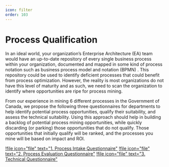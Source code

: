 ```yaml
---
icon: filter
order: 103
---
```

# Process Qualification 
In an ideal world, your organization’s Enterprise Architecture (EA) team would have an up-to-date repository of every single business process within your organization, documented and mapped in some kind of process notation such as business process model and notation (BPMN) . This repository could be used to identify deficient processes that could benefit from process optimization. However, the reality is most organizations do not have this level of maturity and as such, we need to scan the organization to  identify where opportunities are ripe for process mining. 

From our experience in mining 6 different processes in the Government of Canada, we propose the following three questionnaires for departments to help identify potential process opportunities, qualify their suitability, and assess the technical suitability. Using this approach should help in building a backlog of potential process mining opportunities, while quickly discarding (or parking) those opportunities that do not qualify. Those opportunities that initially qualify will be ranked, and the processes you mine will be based on impact and ROI.  

[!file icon="file" text="1. Process Intake Questionnaire"](/framework/process-intake-questionnaire.docx)
[!file icon="file" text="2. Process Evaluation Questionnaire"](/framework/process-evaluation-questionnaire.docx)
[!file icon="file" text="3. Technical Questionnaire"](/framework/technical-questionnaire.docx)